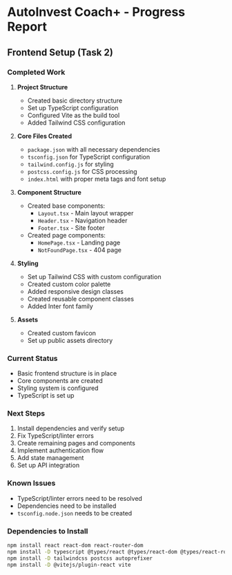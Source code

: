 # AutoInvest Coach+ - Progress Report

## Frontend Setup (Task 2)

### Completed Work
1. **Project Structure**
   - Created basic directory structure
   - Set up TypeScript configuration
   - Configured Vite as the build tool
   - Added Tailwind CSS configuration

2. **Core Files Created**
   - `package.json` with all necessary dependencies
   - `tsconfig.json` for TypeScript configuration
   - `tailwind.config.js` for styling
   - `postcss.config.js` for CSS processing
   - `index.html` with proper meta tags and font setup

3. **Component Structure**
   - Created base components:
     - `Layout.tsx` - Main layout wrapper
     - `Header.tsx` - Navigation header
     - `Footer.tsx` - Site footer
   - Created page components:
     - `HomePage.tsx` - Landing page
     - `NotFoundPage.tsx` - 404 page

4. **Styling**
   - Set up Tailwind CSS with custom configuration
   - Created custom color palette
   - Added responsive design classes
   - Created reusable component classes
   - Added Inter font family

5. **Assets**
   - Created custom favicon
   - Set up public assets directory

### Current Status
- Basic frontend structure is in place
- Core components are created
- Styling system is configured
- TypeScript is set up

### Next Steps
1. Install dependencies and verify setup
2. Fix TypeScript/linter errors
3. Create remaining pages and components
4. Implement authentication flow
5. Add state management
6. Set up API integration

### Known Issues
- TypeScript/linter errors need to be resolved
- Dependencies need to be installed
- `tsconfig.node.json` needs to be created

### Dependencies to Install
```bash
npm install react react-dom react-router-dom
npm install -D typescript @types/react @types/react-dom @types/react-router-dom
npm install -D tailwindcss postcss autoprefixer
npm install -D @vitejs/plugin-react vite
``` 